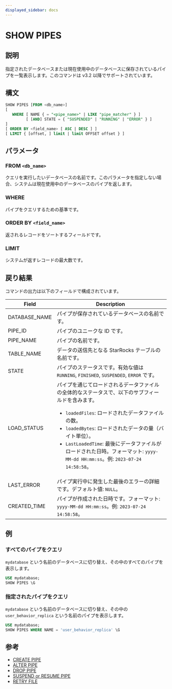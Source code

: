 ```yaml
---
displayed_sidebar: docs
---
```


# SHOW PIPES

## 説明

指定されたデータベースまたは現在使用中のデータベースに保存されているパイプを一覧表示します。このコマンドは v3.2 以降でサポートされています。

## 構文

```SQL
SHOW PIPES [FROM <db_name>]
[
   WHERE [ NAME { = "<pipe_name>" | LIKE "pipe_matcher" } ]
         [ [AND] STATE = { "SUSPENDED" | "RUNNING" | "ERROR" } ]
]
[ ORDER BY <field_name> [ ASC | DESC ] ]
[ LIMIT { [offset, ] limit | limit OFFSET offset } ]
```

## パラメータ

### FROM `<db_name>`

クエリを実行したいデータベースの名前です。このパラメータを指定しない場合、システムは現在使用中のデータベースのパイプを返します。

### WHERE

パイプをクエリするための基準です。

### ORDER BY `<field_name>`

返されるレコードをソートするフィールドです。

### LIMIT

システムが返すレコードの最大数です。

## 戻り結果

コマンドの出力は以下のフィールドで構成されています。

| **Field**     | **Description**                                              |
| ------------- | ------------------------------------------------------------ |
| DATABASE_NAME | パイプが保存されているデータベースの名前です。               |
| PIPE_ID       | パイプのユニークな ID です。                                 |
| PIPE_NAME     | パイプの名前です。                                           |
| TABLE_NAME    | データの送信先となる StarRocks テーブルの名前です。           |
| STATE         | パイプのステータスです。有効な値は `RUNNING`, `FINISHED`, `SUSPENDED`, `ERROR` です。 |
| LOAD_STATUS   | パイプを通じてロードされるデータファイルの全体的なステータスで、以下のサブフィールドを含みます。<ul><li>`loadedFiles`: ロードされたデータファイルの数。</li><li>`loadedBytes`: ロードされたデータの量（バイト単位）。</li><li>`LastLoadedTime`: 最後にデータファイルがロードされた日時。フォーマット: `yyyy-MM-dd HH:mm:ss`。例: `2023-07-24 14:58:58`。</li></ul> |
| LAST_ERROR    | パイプ実行中に発生した最後のエラーの詳細です。デフォルト値: `NULL`。 |
| CREATED_TIME  | パイプが作成された日時です。フォーマット: `yyyy-MM-dd HH:mm:ss`。例: `2023-07-24 14:58:58`。 |

## 例

### すべてのパイプをクエリ

`mydatabase` という名前のデータベースに切り替え、その中のすべてのパイプを表示します。

```SQL
USE mydatabase;
SHOW PIPES \G
```

### 指定されたパイプをクエリ

`mydatabase` という名前のデータベースに切り替え、その中の `user_behavior_replica` という名前のパイプを表示します。

```SQL
USE mydatabase;
SHOW PIPES WHERE NAME = 'user_behavior_replica' \G
```

## 参考

- [CREATE PIPE](CREATE_PIPE.md)
- [ALTER PIPE](ALTER_PIPE.md)
- [DROP PIPE](DROP_PIPE.md)
- [SUSPEND or RESUME PIPE](SUSPEND_or_RESUME_PIPE.md)
- [RETRY FILE](RETRY_FILE.md)